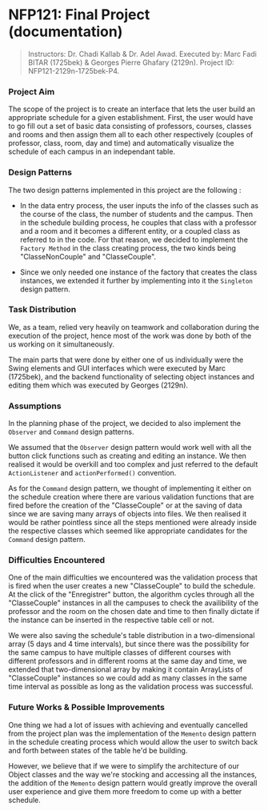 # NFP121: Final Project (documentation)


> Instructors: Dr. Chadi Kallab & Dr. Adel Awad.
> Executed by: Marc Fadi BITAR (1725bek) & Georges Pierre Ghafary (2129n).
> Project ID: NFP121-2129n-1725bek-P4.


### Project Aim


The scope of the project is to create an interface that lets the user build an appropriate schedule for a given establishment. First, the user would have to go fill out a set of basic data consisting of professors, courses, classes and rooms and then assign them all to each other respectively (couples of professor, class, room, day and time) and automatically visualize the schedule of each campus in an independant table.


### Design Patterns


The two design patterns implemented in this project are the following :

- In the data entry process, the user inputs the info of the classes such as the course of the class, the number of students and the campus. Then in the schedule building process, he couples that class with a professor and a room and it becomes a different entity, or a coupled class as referred to in the code. For that reason, we decided to implement the `Factory Method` in the class creating process, the two kinds being "ClasseNonCouple" and "ClasseCouple".

- Since we only needed one instance of the factory that creates the class instances, we extended it further by implementing into it the `Singleton` design pattern.


### Task Distribution


We, as a team, relied very heavily on teamwork and collaboration during the execution of the project, hence most of the work was done by both of the us working on it simultaneously.

The main parts that were done by either one of us individually were the Swing elements and GUI interfaces which were executed by Marc (1725bek), and the backend functionality of selecting object instances and editing them which was executed by Georges (2129n).


### Assumptions


In the planning phase of the project, we decided to also implement the `Observer` and `Command` design patterns.

We assumed that the `Observer` design pattern would work well with all the button click functions such as creating and editing an instance. We then realised it would be overkill and too complex and just referred to the default `ActionListener` and `actionPerformed()` convention.

As for the `Command` design pattern, we thought of implementing it either on the schedule creation where there are various validation functions that are fired before the creation of the "ClasseCouple" or at the saving of data since we are saving many arrays of objects into files. We then realised it would be rather pointless since all the steps mentioned were already inside the respective classes which seemed like appropriate candidates for the `Command` design pattern.


### Difficulties Encountered


One of the main difficulties we encountered was the validation process that is fired when the user creates a new "ClasseCouple" to build the schedule. At the click of the "Enregistrer" button, the algorithm cycles through all the "ClasseCouple" instances in all the campuses to check the availibility of the professor and the room on the chosen date and time to then finally dictate if the instance can be inserted in the respective table cell or not.

We were also saving the schedule's table distribution in a two-dimensional array (5 days and 4 time intervals), but since there was the possibility for the same campus to have multiple classes of different courses with different professors and in different rooms at the same day and time, we extended that two-dimensional array by making it contain ArrayLists of "ClasseCouple" instances so we could add as many classes in the same time interval as possible as long as the validation process was successful.


### Future Works & Possible Improvements


One thing we had a lot of issues with achieving and eventually cancelled from the project plan was the implementation of the `Memento` design pattern in the schedule creating process which would allow the user to switch back and forth between states of the table he'd be building.

However, we believe that if we were to simplify the architecture of our Object classes and the way we're stocking and accessing all the instances, the addition of the `Memento` design pattern would greatly improve the overall user experience and give them more freedom to come up with a better schedule.
